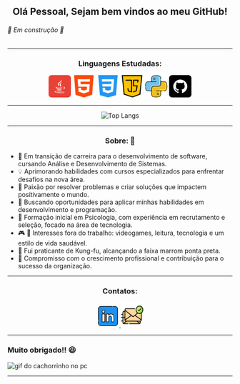 <h2 align="center">Olá Pessoal, Sejam bem vindos ao meu GitHub!</h2>

###### :construction: Em construção :construction:
_______________

<div align="center">

  ### Linguagens Estudadas:

  <img src="src/iconeJava.png" width="50px" height= "50px" alt="Icone do Linkedin">
  <img src="src/iconeHtml.png" width="50px" height= "50px" alt="Icone do Linkedin">
  <img src="src/iconeCss.png" width="50px" height= "50px" alt="Icone do Linkedin">
  <img src="src/iconeJavaScript.png" width="50px" height= "50px" alt="Icone do Linkedin">
  <img src="src/iconePython.png" width="50px" height= "50px" alt="Icone do Linkedin">
  <img src="src/iconeGitHub.png" width="50px" height= "50px" alt="Icone do Linkedin">

</div>

___

<div align="center">

  ![Top Langs](https://github-readme-stats.vercel.app/api/top-langs/?username=thiiiimarques&layout=compact&title_color=BFFF00&text_color=fff&bg_color=0d1117&border_color=fff0)

</div>

___
<div align="center">

  ### Sobre: :punch:
  
</div>

<div align="left">

  - :briefcase: Em transição de carreira para o desenvolvimento de software, cursando Análise e Desenvolvimento de Sistemas.
  - :bulb: Aprimorando habilidades com cursos especializados para enfrentar desafios na nova área.
  - :wrench: Paixão por resolver problemas e criar soluções que impactem positivamente o mundo.
  - :office: Buscando oportunidades para aplicar minhas habilidades em desenvolvimento e programação.
  - :school: Formação inicial em Psicologia, com experiência em recrutamento e seleção, focado na área de tecnologia.
  - :video_game: :book: Interesses fora do trabalho: videogames, leitura, tecnologia e um estilo de vida saudável.
  - :ghost: Fui praticante de Kung-fu, alcançando a faixa marrom ponta preta.
  - :muscle: Compromisso com o crescimento profissional e contribuição para o sucesso da organização.

</div>

___

<div align="center">

  ### Contatos:

  <a href="https://www.linkedin.com/in/tiagomarquesss/"> <img src="src/iconeLinkedin.png" width="50px" height= "50px" alt="Icone do Linkedin"> </a> <a href="tiagomarques2283@hotmail.com"> <img src="src/iconeEmail.png" width="50px" height= "55px" alt="Icone do E-mail"> </a>

</div>


___

### Muito obrigado!! :satisfied:
![gif do cachorrinho no pc](https://i.gifer.com/fyFn.gif)

___